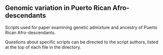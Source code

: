 ## Genomic variation in Puerto Rican Afro-descendants

Scripts used for paper examining genetic admixture and ancestry of Puerto Rican Afro-descendants.

Questions about specific scripts can be directed to the script authors, listed at the top of each file in the directory. 

